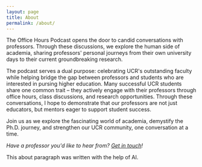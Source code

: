 ```yaml
---
layout: page
title: About
permalink: /about/
---
```


The Office Hours Podcast opens the door to candid conversations with professors. Through these discussions, we explore the human side of academia, sharing professors' personal journeys from their own university days to their current groundbreaking research.

The podcast serves a dual purpose: celebrating UCR's outstanding faculty while helping bridge the gap between professors and students who are interested in pursing higher education. Many successful UCR students share one common trait – they actively engage with their professors through office hours, class discussions, and research opportunities. Through these conversations, I hope to demonstrate that our professors are not just educators, but mentors eager to support student success.

Join us as we explore the fascinating world of academia, demystify the Ph.D. journey, and strengthen our UCR community, one conversation at a time.

_Have a professor you'd like to hear from? [Get in touch](mailto:mvinzangelo@gmail.com)!_

This about paragraph was written with the help of AI.
